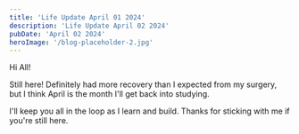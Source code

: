 ```yaml
---
title: 'Life Update April 01 2024'
description: 'Life Update April 02 2024'
pubDate: 'April 02 2024'
heroImage: '/blog-placeholder-2.jpg'
---
```


Hi All!

Still here! Definitely had more recovery than I expected from my surgery, but I think April is the month I'll get back into studying. 

I'll keep you all in the loop as I learn and build. Thanks for sticking with me if you're still here.